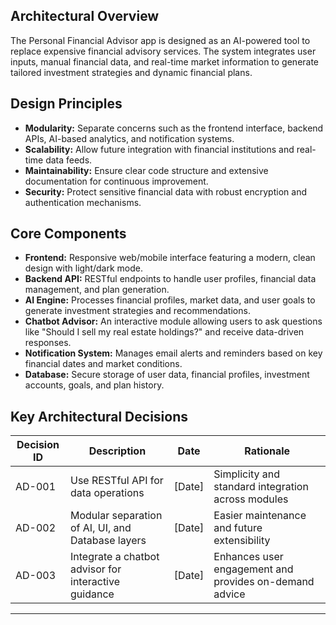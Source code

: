 ## Architectural Overview
The Personal Financial Advisor app is designed as an AI-powered tool to replace expensive financial advisory services. The system integrates user inputs, manual financial data, and real-time market information to generate tailored investment strategies and dynamic financial plans.

## Design Principles
- **Modularity:** Separate concerns such as the frontend interface, backend APIs, AI-based analytics, and notification systems.
- **Scalability:** Allow future integration with financial institutions and real-time data feeds.
- **Maintainability:** Ensure clear code structure and extensive documentation for continuous improvement.
- **Security:** Protect sensitive financial data with robust encryption and authentication mechanisms.

## Core Components
- **Frontend:** Responsive web/mobile interface featuring a modern, clean design with light/dark mode.
- **Backend API:** RESTful endpoints to handle user profiles, financial data management, and plan generation.
- **AI Engine:** Processes financial profiles, market data, and user goals to generate investment strategies and recommendations.
- **Chatbot Advisor:** An interactive module allowing users to ask questions like "Should I sell my real estate holdings?" and receive data-driven responses.
- **Notification System:** Manages email alerts and reminders based on key financial dates and market conditions.
- **Database:** Secure storage of user data, financial profiles, investment accounts, goals, and plan history.

## Key Architectural Decisions
| Decision ID | Description                                            | Date    | Rationale                                                  |
|-------------|--------------------------------------------------------|---------|------------------------------------------------------------|
| AD-001      | Use RESTful API for data operations                    | [Date]  | Simplicity and standard integration across modules         |
| AD-002      | Modular separation of AI, UI, and Database layers      | [Date]  | Easier maintenance and future extensibility                |
| AD-003      | Integrate a chatbot advisor for interactive guidance   | [Date]  | Enhances user engagement and provides on-demand advice     |

---